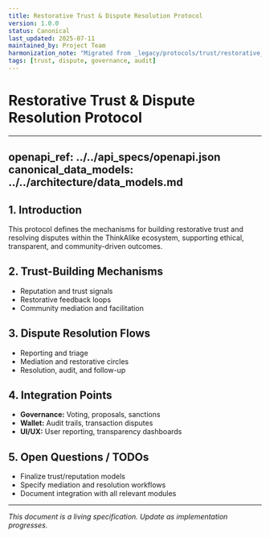 ```yaml
---
title: Restorative Trust & Dispute Resolution Protocol
version: 1.0.0
status: Canonical
last_updated: 2025-07-11
maintained_by: Project Team
harmonization_note: "Migrated from _legacy/protocols/trust/restorative_trust_protocol (3).md. Explicitly cross-linked to OpenAPI spec and canonical data models. All integration points tracked in project TODOs/system blueprint."
tags: [trust, dispute, governance, audit]
---
```


# Restorative Trust & Dispute Resolution Protocol

---
openapi_ref: ../../api_specs/openapi.json
canonical_data_models: ../../architecture/data_models.md
---

## 1. Introduction
This protocol defines the mechanisms for building restorative trust and resolving disputes within the ThinkAlike ecosystem, supporting ethical, transparent, and community-driven outcomes.

## 2. Trust-Building Mechanisms
- Reputation and trust signals
- Restorative feedback loops
- Community mediation and facilitation

## 3. Dispute Resolution Flows
- Reporting and triage
- Mediation and restorative circles
- Resolution, audit, and follow-up

## 4. Integration Points
- **Governance:** Voting, proposals, sanctions
- **Wallet:** Audit trails, transaction disputes
- **UI/UX:** User reporting, transparency dashboards

## 5. Open Questions / TODOs
- Finalize trust/reputation models
- Specify mediation and resolution workflows
- Document integration with all relevant modules

---
*This document is a living specification. Update as implementation progresses.*

